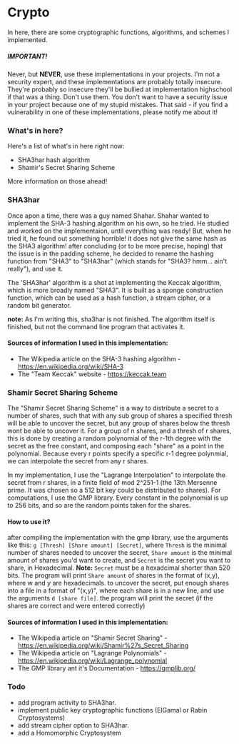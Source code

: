 # Crypto

In here, there are some cryptographic functions, algorithms, and schemes I implemented.
##### IMPORTANT!
Never, but **NEVER**, use these implementations in your projects. I'm not a security expert, and these implementations are probably totally insecure. They're probably so insecure they'll be bullied at implementation highschool if that was a thing. Don't use them. You don't want to have a security issue in your project because one of my stupid mistakes. That said - if you find a vulnerability in one of these implementations, please notify me about it!

### What's in here?
Here's a list of what's in here right now:
  - SHA3har hash algorithm
  - Shamir's Secret Sharing Scheme
  
 More information on those ahead!
 
 ### SHA3har 
 Once apon a time, there was a guy named Shahar. Shahar wanted to implement the SHA-3 hashing algorithm on his own, so he tried. He studied and worked on the implementaion, until everything was ready! But, when he tried it, he found out something horrible! it does not give the same hash as the SHA3 algorithm! after concluding (or to be more precise, hoping) that the issue is in the padding scheme, he decided to rename the hashing function from "SHA3" to "SHA3har" (which stands for "SHA3? hmm... ain't really"), and use it. 
 
 The 'SHA3har' algorithm is a shot at implementing the Keccak algorithm, which is more broadly named "SHA3". It is built as a sponge construction function, which can be used as a hash function, a stream cipher, or a random bit generator.
 
 **note:** As I'm writing this, sha3har is not finished. The algorithm itself is finished, but not the command line program that activates it. 
 #### Sources of information I used in this implementation:
 * The Wikipedia article on the SHA-3 hashing algorithm - https://en.wikipedia.org/wiki/SHA-3
 * The "Team Keccak" website - https://keccak.team
 
 ### Shamir Secret Sharing Scheme
 The "Shamir Secret Sharing Scheme" is a way to distribute a secret to a number of shares, such that with any sub group of shares a specified thresh will be able to uncover the secret, but any group of shares below the thresh wont be able to uncover it. 
For a group of n shares, and a thresh of r shares, this is done by creating a random polynomial of the r-1th degree with the secret as the free constant, and composing each "share" as a point in the polynomial. Because every r points specify a specific r-1 degree polynmial, we can interpolate the secret from any r shares.
 
In my implementation, I use the "Lagrange Interpolation" to interpolate the secret from r shares, in a finite field of mod 2^251-1 (the 13th Mersenne prime. It was chosen so a 512 bit key could be distributed to shares). For computations, I use the GMP library. Every constant in the polynomial is up to 256 bits, and so are the random points taken for the shares. 
 
 #### How to use it?
after compiling the implementation with the gmp library, use the arguments like this: ```g [Thresh] [Share amount] [Secret]```, where ```Thresh``` is the minimal number of shares needed to uncover the secret, ```Share amount``` is the minimal amount of shares you'd want to create, and ```Secret``` is the secret you want to share, in Hexadecimal. **Note:** ```Secret``` must be a hexadcimal shorter than 520 bits. The program will print ```Share amount``` of shares in the format of (x,y), where w and y are hexadecimals. to uncover the secret, put enough shares into a file in a format of "(x,y)", where each share is in a new line, and use the arguments ```d [share file]```. the program will print the secret (if the shares are correct and were entered correctly) 
 
 #### Sources of information I used in this implementation:
* The Wikipedia article on "Shamir Secret Sharing" - https://en.wikipedia.org/wiki/Shamir%27s_Secret_Sharing
* The Wikipedia article on "Lagrange Polynomials" - https://en.wikipedia.org/wiki/Lagrange_polynomial
* The GMP library ant it's Documentation - https://gmplib.org/

### Todo
* add program activity to SHA3har.
* implement public key cryptographic functions (ElGamal or Rabin Cryptosystems)
* add stream cipher option to SHA3har.
* add a Homomorphic Cryptosystem
